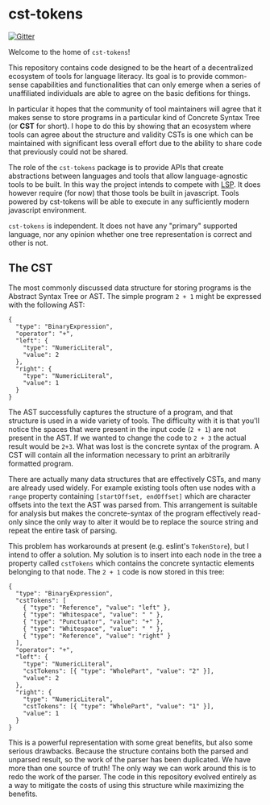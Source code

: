 # cst-tokens

[![Gitter](https://badges.gitter.im/cst-tokens/community.svg)](https://gitter.im/cst-tokens/community?utm_source=badge&utm_medium=badge&utm_campaign=pr-badge)

Welcome to the home of `cst-tokens`!

This repository contains code designed to be the heart of a decentralized ecosystem of tools for language literacy. Its goal is to provide common-sense capabilities and functionalities that can only emerge when a series of unaffiliated individuals are able to agree on the basic defitions for things.

In particular it hopes that the community of tool maintainers will agree that it makes sense to store programs in a particular kind of Concrete Syntax Tree (or **CST** for short). I hope to do this by showing that an ecosystem where tools can agree about the structure and validity CSTs is one which can be maintained with significant less overall effort due to the ability to share code that previously could not be shared.

The role of the `cst-tokens` package is to provide APIs that create abstractions between languages and tools that allow language-agnostic tools to be built. In this way the project intends to compete with [LSP](https://matklad.github.io/2022/04/25/why-lsp.html). It does however require (for now) that those tools be built in javascript. Tools powered by cst-tokens will be able to execute in any sufficiently modern javascript environment.

`cst-tokens` is independent. It does not have any "primary" supported language, nor any opinion whether one tree representation is correct and other is not.

## The CST

The most commonly discussed data structure for storing programs is the Abstract Syntax Tree or AST. The simple program `2 + 1` might be expressed with the following AST:

```jsonc
{
  "type": "BinaryExpression",
  "operator": "+",
  "left": {
    "type": "NumericLiteral",
    "value": 2
  },
  "right": {
    "type": "NumericLiteral",
    "value": 1
  }
}
```

The AST successfully captures the structure of a program, and that structure is used in a wide variety of tools. The difficulty with it is that you'll notice the spaces that were present in the input code (`2 + 1`) are not present in the AST. If we wanted to change the code to `2 + 3` the actual result would be `2+3`. What was lost is the concrete syntax of the program. A CST will contain all the information necessary to print an arbitrarily formatted program.

There are actually many data structures that are effectively CSTs, and many are already used widely. For example existing tools often use nodes with a `range` property containing `[startOffset, endOffset]` which are character offsets into the text the AST was parsed from. This arrangement is suitable for analysis but makes the concrete-syntax of the program effectively read-only since the only way to alter it would be to replace the source string and repeat the entire task of parsing.

This problem has workarounds at present (e.g. eslint's `TokenStore`), but I intend to offer a solution. My solution is to insert into each node in the tree a property called `cstTokens` which contains the concrete syntactic elements belonging to that node. The `2 + 1` code is now stored in this tree:

```jsonc
{
  "type": "BinaryExpression",
  "cstTokens": [
    { "type": "Reference", "value": "left" },
    { "type": "Whitespace", "value": " " },
    { "type": "Punctuator", "value": "+" },
    { "type": "Whitespace", "value": " " },
    { "type": "Reference", "value": "right" }
  ],
  "operator": "+",
  "left": {
    "type": "NumericLiteral",
    "cstTokens": [{ "type": "WholePart", "value": "2" }],
    "value": 2
  },
  "right": {
    "type": "NumericLiteral",
    "cstTokens": [{ "type": "WholePart", "value": "1" }],
    "value": 1
  }
}
```

This is a powerful representation with some great benefits, but also some serious drawbacks. Because the structure contains both the parsed and unparsed result, so the work of the parser has been duplicated. We have more than one source of truth! The only way we can work around this is to redo the work of the parser. The code in this repository evolved entirely as a way to mitigate the costs of using this structure while maximizing the benefits.
